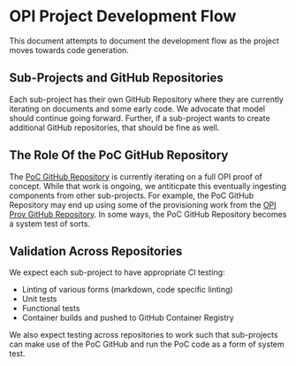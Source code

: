 # OPI Project Development Flow

This document attempts to document the development flow as the project moves
towards code generation.

## Sub-Projects and GitHub Repositories

Each sub-project has their own GitHub Repository where they are currently
iterating on documents and some early code. We advocate that model should
continue going forward. Further, if a sub-project wants to create additional
GitHub repositories, that should be fine as well.

## The Role Of the PoC GitHub Repository

The [PoC GitHub Repository](https://github.com/opiproject/opi-poc) is
currently iterating on a full OPI proof of concept. While that work is ongoing,
we antiticpate this eventually ingesting components from other sub-projects.
For example, the PoC GitHub Repository may end up using some of the
provisioning work from the [OPI Prov GitHub Repository](https://github.com/opiproject/opi-prov-life).
In some ways, the PoC GitHub Repository becomes a system test of sorts.

## Validation Across Repositories

We expect each sub-project to have appropriate CI testing:

* Linting of various forms (markdown, code specific linting)
* Unit tests
* Functional tests
* Container builds and pushed to GitHub Container Registry

We also expect testing across repositories to work such that sub-projects can
make use of the PoC GitHub and run the PoC code as a form of system test.
